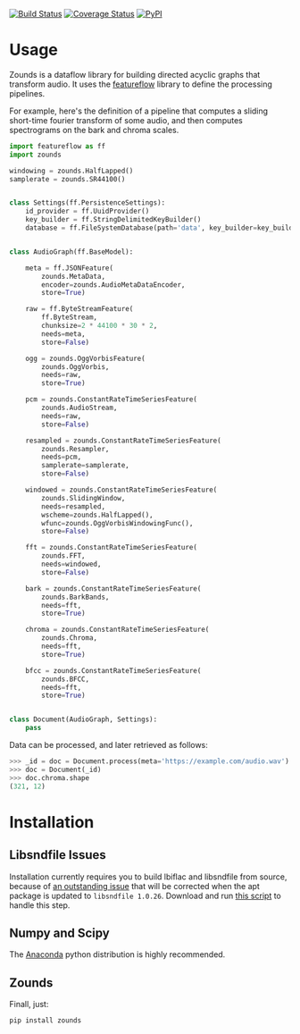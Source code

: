 [![Build Status](https://travis-ci.org/JohnVinyard/zounds.svg?branch=master)](https://travis-ci.org/JohnVinyard/zounds)
[![Coverage Status](https://coveralls.io/repos/github/JohnVinyard/zounds/badge.svg?branch=master)](https://coveralls.io/github/JohnVinyard/zounds?branch=master)
[![PyPI](https://img.shields.io/pypi/v/zounds.svg)](https://pypi.python.org/pypi/zounds)

# Usage
Zounds is a dataflow library for building directed acyclic graphs that transform audio. It uses the 
[featureflow](https://github.com/JohnVinyard/featureflow) library to define the processing pipelines.
  

For example, here's the definition of a pipeline that computes a sliding short-time fourier transform of some audio, 
and then computes spectrograms on the bark and chroma scales.

```python
import featureflow as ff
import zounds

windowing = zounds.HalfLapped()
samplerate = zounds.SR44100()


class Settings(ff.PersistenceSettings):
    id_provider = ff.UuidProvider()
    key_builder = ff.StringDelimitedKeyBuilder()
    database = ff.FileSystemDatabase(path='data', key_builder=key_builder)


class AudioGraph(ff.BaseModel):

    meta = ff.JSONFeature(
        zounds.MetaData,
        encoder=zounds.AudioMetaDataEncoder,
        store=True)

    raw = ff.ByteStreamFeature(
        ff.ByteStream,
        chunksize=2 * 44100 * 30 * 2,
        needs=meta,
        store=False)

    ogg = zounds.OggVorbisFeature(
        zounds.OggVorbis,
        needs=raw,
        store=True)

    pcm = zounds.ConstantRateTimeSeriesFeature(
        zounds.AudioStream,
        needs=raw,
        store=False)

    resampled = zounds.ConstantRateTimeSeriesFeature(
        zounds.Resampler,
        needs=pcm,
        samplerate=samplerate,
        store=False)

    windowed = zounds.ConstantRateTimeSeriesFeature(
        zounds.SlidingWindow,
        needs=resampled,
        wscheme=zounds.HalfLapped(),
        wfunc=zounds.OggVorbisWindowingFunc(),
        store=False)

    fft = zounds.ConstantRateTimeSeriesFeature(
        zounds.FFT,
        needs=windowed,
        store=False)

    bark = zounds.ConstantRateTimeSeriesFeature(
        zounds.BarkBands,
        needs=fft,
        store=True)

    chroma = zounds.ConstantRateTimeSeriesFeature(
        zounds.Chroma,
        needs=fft,
        store=True)

    bfcc = zounds.ConstantRateTimeSeriesFeature(
        zounds.BFCC,
        needs=fft,
        store=True)


class Document(AudioGraph, Settings):
    pass
```

Data can be processed, and later retrieved as follows:

```python
>>> _id = doc = Document.process(meta='https://example.com/audio.wav')
>>> doc = Document(_id)
>>> doc.chroma.shape
(321, 12)
```

# Installation
 
## Libsndfile Issues
Installation currently requires you to build lbiflac and libsndfile from source, because of 
[an outstanding issue](https://github.com/bastibe/PySoundFile/issues/130) that will be corrected when the apt package 
is updated to `libsndfile 1.0.26`.  Download and run 
[this script](https://raw.githubusercontent.com/JohnVinyard/zounds/master/setup.sh) to handle this step.

## Numpy and Scipy
The [Anaconda](https://www.continuum.io/downloads) python distribution is highly recommended.

## Zounds
Finall, just:

```bash
pip install zounds
```